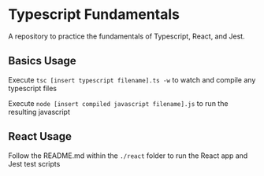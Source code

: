 # Typescript Fundamentals

A repository to practice the fundamentals of Typescript, React, and Jest.

## Basics Usage

Execute `tsc [insert typescript filename].ts -w` to watch and compile any typescript files

Execute `node [insert compiled javascript filename].js` to run the resulting javascript

## React Usage

Follow the README.md within the `./react` folder to run the React app and Jest test scripts